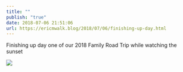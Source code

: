 ```yaml
---
title: ""
publish: "true"
date: 2018-07-06 21:51:06
url: https://ericmwalk.blog/2018/07/06/finishing-up-day.html
---
```


Finishing up day one of our 2018 Family Road Trip while watching the sunset

![](https://ericmwalk.blog/uploads/2022/ecdc7d69c4.jpg)